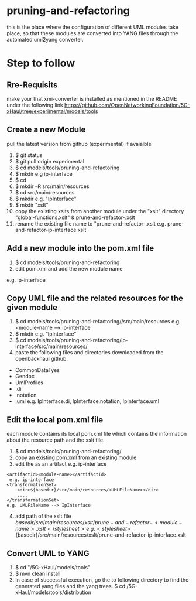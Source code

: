 #  pruning-and-refactoring
this is the place where the configuration of different UML modules take place, so that these modules are converted into YANG files through the automated uml2yang converter.

# Step to follow

## Rre-Requisits
make your that xmi-converter is installed as mentioned in the README under the following link
https://github.com/OpenNetworkingFoundation/5G-xHaul/tree/experimental/models/tools


##  Create a new Module
pull the latest version from github (experimental) if avaialble
  
  1) $ git status
  2) $ git pull origin experimental
  3) $ cd models/tools/pruning-and-refactoring
  4) $ mkdir <module-name> e.g ip-interface
  5) $ cd <module-name>
  6) $ mkdir –R src/main/resources
  7) $ cd src/main/resources
  8) $ mkdir <UMLFileName> e.g. "IpInterface"
  9) $ mkdir "xslt"
  10) copy the existing xslts from another module under the "xslt" directory 
      "global-functions.xslt" & prune-and-refactor-<module-name>.xslt
  11) rename the existing file name to "prune-and-refactor-<module-name>.xslt 
      e.g. prune-and-refactor-ip-interface.xslt
  
##  Add a new module into the pom.xml file 
  1) $ cd models/tools/pruning-and-refactoring
  2) edit pom.xml and add the new module name
   <modules>
     <module> <module-name> </module>
     e.g. <module> ip-interface </module>
   </modules>
   
## Copy UML file and the related resources for the given module
 1) $ cd models/tools/pruning-and-refactoring/<module-name>/src/main/resources
     e.g. <module-name --> ip-interface
 2) $ mkdir <UMLFileName> e.g. “IpInterface” 
 3) $ cd models/tools/pruning-and-refactoring/ip-interface/src/main/resources/<UMLFileName>
 4) paste the following files and directories downloaded from the openbackhaul github.
   - CommonDataTyes
   - Gendoc
   - UmlProfiles
   - <UMLFileName>.di 
   - <UMLFileName>.notation
   - <UMLFileName>.uml
   e.g. IpInterface.di, IpInterface.notation, IpInterface.uml
 
 ## Edit the local pom.xml file
 each module contains its local pom.xml file which contains the information about the resource path and the xslt file.
  
  1) $ cd models/tools/pruning-and-refactoring/<module-name>
  2) copy an existing pom.xml from an existing module
  3) edit the <module-name> as an artifact
     <artifactId><module-name></artifactId>
     e.g. <artifactId>ip-interface</artifactId>
	
	<artifactId><module-name></artifactId>
	 e.g. ip-interface
	<transformationSet>
        <dir>${basedir}/src/main/resources/<UMLFileName></dir>
        ....
	</transformationSet>       
	e.g. UMLFileName --> IpInterface
    
   4) add path of the xslt file  
       <stylesheet>${basedir}/src/main/resources/xslt/prune-and-refactor-<module-name>.xslt</stylesheet>
       e.g.
      <stylesheet>${basedir}/src/main/resources/xslt/prune-and-refactor-ip-interface.xslt</stylesheet>
  

## Convert UML to YANG 
  1) $ cd "/5G-xHaul/models/tools"
  2) $ mvn clean install
  3) In case of successful execution, go the to following directory to find the generated yang files and the yang trees.
  $ cd /5G-xHaul/models/tools/distribution
